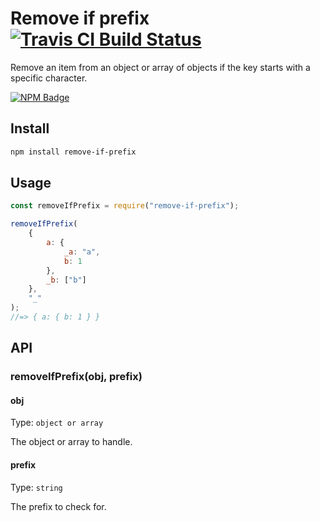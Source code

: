 # Remove if prefix [![Travis CI Build Status](https://img.shields.io/travis/com/Richienb/remove-if-prefix/master.svg?style=for-the-badge)](https://travis-ci.com/Richienb/remove-if-prefix)

Remove an item from an object or array of objects if the key starts with a specific character.

[![NPM Badge](https://nodei.co/npm/remove-if-prefix.png)](https://npmjs.com/package/remove-if-prefix)

## Install

```sh
npm install remove-if-prefix
```

## Usage

```js
const removeIfPrefix = require("remove-if-prefix");

removeIfPrefix(
    {
        a: {
            _a: "a",
            b: 1
        },
        _b: ["b"]
    },
    "_"
);
//=> { a: { b: 1 } }
```

## API

### removeIfPrefix(obj, prefix)

#### obj

Type: `object or array`

The object or array to handle.

#### prefix

Type: `string`

The prefix to check for.
